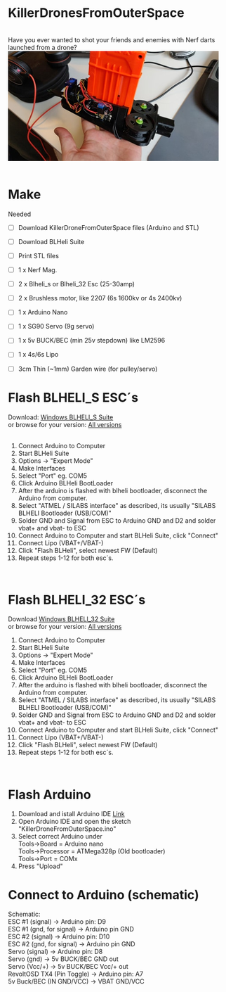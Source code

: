 # KillerDronesFromOuterSpace
</br>
Have you ever wanted to shot your friends and enemies with Nerf darts launched from a drone? 
</br>
<img src='https://github.com/tedelm/KillerDronesFromOuterSpace/blob/master/IMG/pic1.jpg'>
</br>
</br>

# Make
Needed
- [ ]  Download KillerDroneFromOuterSpace files (Arduino and STL)
- [ ]  Download BLHeli Suite
- [ ]  Print STL files
- [ ]  1 x Nerf Mag.
- [ ]  2 x Blheli_s or Blheli_32 Esc (25-30amp)
- [ ]  2 x Brushless motor, like 2207 (6s 1600kv or 4s 2400kv)
- [ ]  1 x Arduino Nano
- [ ]  1 x SG90 Servo (9g servo)
- [ ]  1 x 5v BUCK/BEC (min 25v stepdown) like LM2596
- [ ]  1 x 4s/6s Lipo
- [ ]  3cm Thin (~1mm) Garden wire (for pulley/servo)


# Flash BLHELI_S ESC´s
Download: <a href='http://www.mediafire.com/file/23jnmpa0kiqry1k/BLHeliSuite16714902.zip/file'>Windows BLHELI_S Suite</a></br>
or browse for your version: <a href='https://www.mediafire.com/folder/dx6kfaasyo24l/BLHeliSuite'>All versions</a></br>
</br>
1. Connect Arduino to Computer</br>
2. Start BLHeli Suite</br>
3. Options -> "Expert Mode"</br>
4. Make Interfaces</br>
5. Select "Port" eg. COM5</br>
6. Click Arduino BLHeli BootLoader</br>
7. After the arduino is flashed with blheli bootloader, disconnect the Arduino from computer.</br>
8. Select "ATMEL / SILABS interface" as described, its usually "SILABS BLHELI Bootloader (USB/COM)"</br>
9. Solder GND and Signal from ESC to Arduino GND and D2 and solder vbat+ and vbat- to ESC</br>
10. Connect Arduino to Computer and start BLHeli Suite, click "Connect"</br>
11. Connect Lipo (VBAT+/VBAT-)</br>
12. Click "Flash BLHeli", select newest FW (Default)</br>
13. Repeat steps 1-12 for both esc´s.</br>
</br>


# Flash BLHELI_32 ESC´s
Download <a href='http://www.mediafire.com/file/as2n6rkbah053zp/BLHeliSuite32_32711.zip/file'>Windows BLHELI_32 Suite</a></br>
or browse for your version: <a href='https://www.mediafire.com/folder/dx6kfaasyo24l/BLHeliSuite'>All versions</a></br>
1. Connect Arduino to Computer</br>
2. Start BLHeli Suite</br>
3. Options -> "Expert Mode"</br>
4. Make Interfaces</br>
5. Select "Port" eg. COM5</br>
6. Click Arduino BLHeli BootLoader</br>
7. After the arduino is flashed with blheli bootloader, disconnect the Arduino from computer.</br>
8. Select "ATMEL / SILABS interface" as described, its usually "SILABS BLHELI Bootloader (USB/COM)"</br>
9. Solder GND and Signal from ESC to Arduino GND and D2 and solder vbat+ and vbat- to ESC</br>
10. Connect Arduino to Computer and start BLHeli Suite, click "Connect"</br>
11. Connect Lipo (VBAT+/VBAT-)</br>
12. Click "Flash BLHeli", select newest FW (Default)</br>
13. Repeat steps 1-12 for both esc´s.</br>
</br>

# Flash Arduino
1. Download and istall Arduino IDE <a href='https://www.arduino.cc/en/main/software'>Link</a></br>
2. Open Arduino IDE and open the sketch "KillerDroneFromOuterSpace.ino" </br>
3. Select correct Arduino under </br>
    Tools->Board = Arduino nano </br>
    Tools->Processor = ATMega328p (Old bootloader)</br>
    Tools->Port = COMx</br>
4. Press "Upload"    </br>

# Connect to Arduino (schematic)
Schematic:</br>
    ESC #1 (signal) -> Arduino pin: D9</br>
    ESC #1 (gnd, for signal) -> Arduino pin GND  </br>
    ESC #2 (signal) -> Arduino pin: D10</br>
    ESC #2 (gnd, for signal) -> Arduino pin GND</br>
    Servo (signal)  -> Arduino pin: D8</br>
    Servo (gnd)  -> 5v BUCK/BEC GND out</br>
    Servo (Vcc/+)  -> 5v BUCK/BEC Vcc/+ out</br>
    RevoltOSD TX4 (Pin Toggle) -> Arduino pin: A7</br>
    5v Buck/BEC (IN GND/VCC) -> VBAT GND/VCC</br>

```code
```